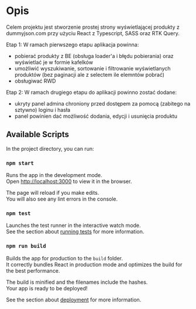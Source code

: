 # Opis

Celem projektu jest stworzenie prostej strony wyświetlającej produkty z dummyjson.com przy użyciu React z Typescript, SASS oraz RTK Query.

Etap 1:
W ramach pierwszego etapu aplikacja powinna:
- pobierać produkty z BE (obsługa loader'a i błędu pobierania) oraz wyświetlać je w formie kafelków
- umożliwić wyszukiwanie, sortowanie i filtrowanie wyświetlanych produktów (bez paginacji ale z selectem ile elemntów pobrać)
- obsługiwać RWD

Etap 2:
W ramach drugiego etapu do aplikacji powinno zostać dodane:
- ukryty panel admina chroniony przed dostępem za pomocą (zabitego na sztywno) loginu i hasła
- panel powinien dać możliwość dodania, edycji i usunięcia produktu

## Available Scripts

In the project directory, you can run:

### `npm start`

Runs the app in the development mode.\
Open [http://localhost:3000](http://localhost:3000) to view it in the browser.

The page will reload if you make edits.\
You will also see any lint errors in the console.

### `npm test`

Launches the test runner in the interactive watch mode.\
See the section about [running tests](https://facebook.github.io/create-react-app/docs/running-tests) for more information.

### `npm run build`

Builds the app for production to the `build` folder.\
It correctly bundles React in production mode and optimizes the build for the best performance.

The build is minified and the filenames include the hashes.\
Your app is ready to be deployed!

See the section about [deployment](https://facebook.github.io/create-react-app/docs/deployment) for more information.

